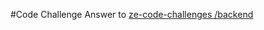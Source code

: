 #Code Challenge Answer to [ze-code-challenges
/backend](https://github.com/ab-inbev-ze-company/ze-code-challenges/blob/master/backend.md)
